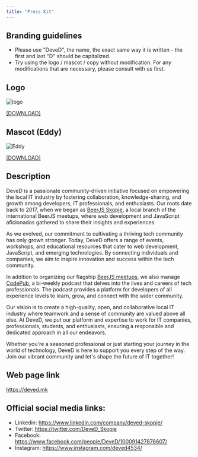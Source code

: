 ```yaml
---
title: "Press Kit"
---
```


## Branding guidelines

- Please use "DeveD", the name, the exact same way it is written - the first and last "D" should be capitalized.
- Try using the logo / mascot / copy without modification. For any modifications that are necessary, please consult with us first.

## Logo

![logo](/logo.svg)

<a download href="/logo.svg">[DOWNLOAD]</a>

## Mascot (Eddy)

![Eddy](/eddy.svg)

<a download href="/eddy.svg">[DOWNLOAD]</a>

## Description

DeveD is a passionate community-driven initiative focused on empowering the local IT industry by fostering collaboration, knowledge-sharing, and growth among developers, IT professionals, and enthusiasts. Our roots date back to 2017, when we began as <a href="https://beerjs.mk">BeerJS Skopje</a>, a local branch of the international BeerJS meetups, where web development and JavaScript aficionados gathered to share their insights and experiences.

As we evolved, our commitment to cultivating a thriving tech community has only grown stronger. Today, DeveD offers a range of events, workshops, and educational resources that cater to web development, JavaScript, and emerging technologies. By connecting individuals and companies, we aim to inspire innovation and success within the tech community.

In addition to organizing our flagship <a href="https://beerjs.mk">BeerJS meetups</a>, we also manage <a href="https://codepub.dev">CodePub</a>, a bi-weekly podcast that delves into the lives and careers of tech professionals. The podcast provides a platform for developers of all experience levels to learn, grow, and connect with the wider community.

Our vision is to create a high-quality, open, and collaborative local IT industry where teamwork and a sense of community are valued above all else. At DeveD, we put our platform and expertise to work for IT companies, professionals, students, and enthusiasts, ensuring a responsible and dedicated approach in all our endeavors.

Whether you're a seasoned professional or just starting your journey in the world of technology, DeveD is here to support you every step of the way. Join our vibrant community and let's shape the future of IT together!

## Web page link

https://deved.mk

## Official social media links:

- Linkedin: https://www.linkedin.com/company/deved-skopje/
- Twitter: https://twitter.com/DeveD_Skopje
- Facebook: https://www.facebook.com/people/DeveD/100091427876607/
- Instagram: https://www.instagram.com/deved4534/
